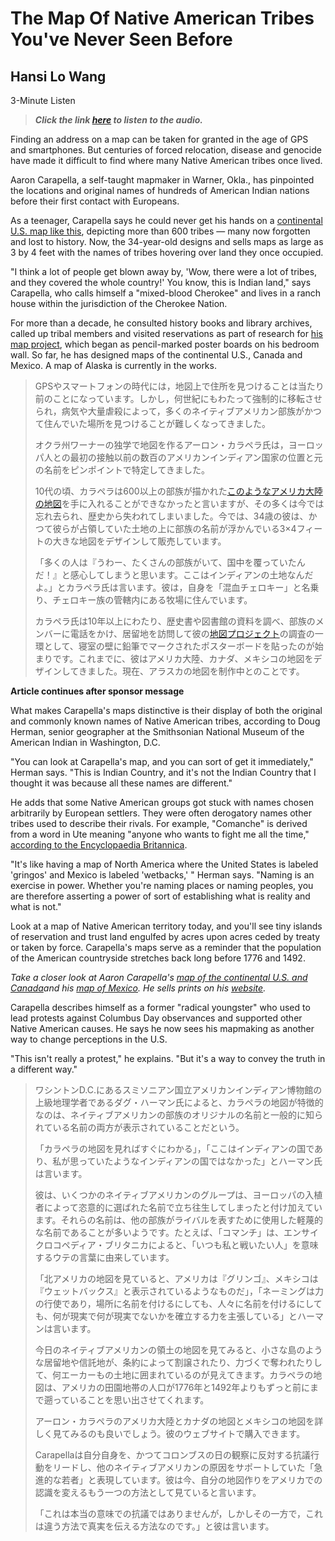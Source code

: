 # The Map Of Native American Tribes You've Never Seen Before

## Hansi Lo Wang

3-Minute Listen



> ***Click the link [here](https://www.npr.org/sections/codeswitch/2014/06/24/323665644/the-map-of-native-american-tribes-youve-never-seen-before) to listen to the audio.***




Finding an address on a map can be taken for granted in the age of GPS and smartphones. But centuries of forced relocation, disease and genocide have made it difficult to find where many Native American tribes once lived.

Aaron Carapella, a self-taught mapmaker in Warner, Okla., has pinpointed the locations and original names of hundreds of American Indian nations before their first contact with Europeans.

As a teenager, Carapella says he could never get his hands on a [continental U.S. map like this](http://static.squarespace.com/static/5075febfe4b0782fde5414d9/t/51bfdc65e4b00b62a84e8d0f/1371528293927/TRIBALINKSPACEMAPS_ChooseOptions_39x26.pdf), depicting more than 600 tribes — many now forgotten and lost to history. Now, the 34-year-old designs and sells maps as large as 3 by 4 feet with the names of tribes hovering over land they once occupied.

"I think a lot of people get blown away by, 'Wow, there were a lot of tribes, and they covered the whole country!' You know, this is Indian land," says Carapella, who calls himself a "mixed-blood Cherokee" and lives in a ranch house within the jurisdiction of the Cherokee Nation.

For more than a decade, he consulted history books and library archives, called up tribal members and visited reservations as part of research for [his map project](http://tribalnationsmaps.com/), which began as pencil-marked poster boards on his bedroom wall. So far, he has designed maps of the continental U.S., Canada and Mexico. A map of Alaska is currently in the works.

> GPSやスマートフォンの時代には，地図上で住所を見つけることは当たり前のことになっています。しかし，何世紀にもわたって強制的に移転させられ，病気や大量虐殺によって，多くのネイティブアメリカン部族がかつて住んでいた場所を見つけることが難しくなってきました。
>
> オクラ州ワーナーの独学で地図を作るアーロン・カラペラ氏は，ヨーロッパ人との最初の接触以前の数百のアメリカンインディアン国家の位置と元の名前をピンポイントで特定してきました。
>
> 10代の頃、カラペラは600以上の部族が描かれた[このようなアメリカ大陸の地図](http://static.squarespace.com/static/5075febfe4b0782fde5414d9/t/51bfdc65e4b00b62a84e8d0f/1371528293927/TRIBALINKSPACEMAPS_ChooseOptions_39x26.pdf)を手に入れることができなかったと言いますが、その多くは今では忘れ去られ、歴史から失われてしまいました。今では、34歳の彼は、かつて彼らが占領していた土地の上に部族の名前が浮かんでいる3×4フィートの大きな地図をデザインして販売しています。
>
> 「多くの人は『うわー、たくさんの部族がいて、国中を覆っていたんだ！』と感心してしまうと思います。ここはインディアンの土地なんだよ。」とカラペラ氏は言います。彼は，自身を「混血チェロキー」と名乗り、チェロキー族の管轄内にある牧場に住んでいます。
>
> カラペラ氏は10年以上にわたり、歴史書や図書館の資料を調べ、部族のメンバーに電話をかけ、居留地を訪問して彼の[地図プロジェクト](http://tribalnationsmaps.com/)の調査の一環として、寝室の壁に鉛筆でマークされたポスターボードを貼ったのが始まりです。これまでに、彼はアメリカ大陸、カナダ、メキシコの地図をデザインしてきました。現在、アラスカの地図を制作中とのことです。



**Article continues after sponsor message**

What makes Carapella's maps distinctive is their display of both the original and commonly known names of Native American tribes, according to Doug Herman, senior geographer at the Smithsonian National Museum of the American Indian in Washington, D.C.

"You can look at Carapella's map, and you can sort of get it immediately," Herman says. "This is Indian Country, and it's not the Indian Country that I thought it was because all these names are different."

He adds that some Native American groups got stuck with names chosen arbitrarily by European settlers. They were often derogatory names other tribes used to describe their rivals. For example, "Comanche" is derived from a word in Ute meaning "anyone who wants to fight me all the time," [according to the Encyclopaedia Britannica](http://www.britannica.com/EBchecked/topic/127235/Comanche).

"It's like having a map of North America where the United States is labeled 'gringos' and Mexico is labeled 'wetbacks,' " Herman says. "Naming is an exercise in power. Whether you're naming places or naming peoples, you are therefore asserting a power of sort of establishing what is reality and what is not."

Look at a map of Native American territory today, and you'll see tiny islands of reservation and trust land engulfed by acres upon acres ceded by treaty or taken by force. Carapella's maps serve as a reminder that the population of the American countryside stretches back long before 1776 and 1492.

*Take a closer look at Aaron Carapella's* [*map of the continental U.S. and Canada*](http://www.npr.org/assets/news/2014/06/Tribal_Nations_Map_NA.pdf)*and his* [*map of Mexico*](http://www.npr.org/assets/news/2014/06/Tribal_Map_Mexico.pdf)*. He sells prints on his* [*website*](http://tribalnationsmaps.com/)*.*

Carapella describes himself as a former "radical youngster" who used to lead protests against Columbus Day observances and supported other Native American causes. He says he now sees his mapmaking as another way to change perceptions in the U.S.

"This isn't really a protest," he explains. "But it's a way to convey the truth in a different way."

> ワシントンD.C.にあるスミソニアン国立アメリカンインディアン博物館の上級地理学者であるダグ・ハーマン氏によると、カラペラの地図が特徴的なのは、ネイティブアメリカンの部族のオリジナルの名前と一般的に知られている名前の両方が表示されていることだという。
>
> 「カラペラの地図を見ればすぐにわかる」，「ここはインディアンの国であり、私が思っていたようなインディアンの国ではなかった」とハーマン氏は言います。
>
> 彼は、いくつかのネイティブアメリカンのグループは、ヨーロッパの入植者によって恣意的に選ばれた名前で立ち往生してしまったと付け加えています。それらの名前は、他の部族がライバルを表すために使用した軽蔑的な名前であることが多いようです。たとえば、「コマンチ」は、エンサイクロコペディア・ブリタニカによると、「いつも私と戦いたい人」を意味するウテの言葉に由来しています。
>
> 「北アメリカの地図を見ていると、アメリカは『グリンゴ』、メキシコは『ウェットバックス』と表示されているようなものだ」，「ネーミングは力の行使であり，場所に名前を付けるにしても、人々に名前を付けるにしても、何が現実で何が現実でないかを確立する力を主張している」とハーマンは言います。
>
> 今日のネイティブアメリカンの領土の地図を見てみると、小さな島のような居留地や信託地が、条約によって割譲されたり、力づくで奪われたりして、何エーカーもの土地に囲まれているのが見えてきます。カラペラの地図は、アメリカの田園地帯の人口が1776年と1492年よりもずっと前にまで遡っていることを思い出させてくれます。
>
> アーロン・カラペラのアメリカ大陸とカナダの地図とメキシコの地図を詳しく見てみるのも良いでしょう。彼のウェブサイトで購入できます。
>
> Carapellaは自分自身を、かつてコロンブスの日の観察に反対する抗議行動をリードし、他のネイティブアメリカンの原因をサポートしていた「急進的な若者」と表現しています。彼は今、自分の地図作りをアメリカでの認識を変えるもう一つの方法として見ていると言います。
>
> 「これは本当の意味での抗議ではありませんが，しかしその一方で，これは違う方法で真実を伝える方法なのです。」と彼は言います。
>